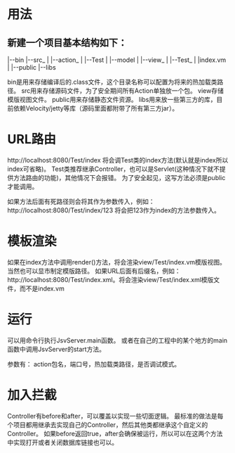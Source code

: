 
用法
====================
新建一个项目基本结构如下：
--
  |--bin
  |--src_
  |      |--action_
  |                |--Test
  |      |--model
  |
  |--view_
  |       |--Test_
  |               |index.vm
  |
  |--public
  |--libs

bin是用来存储编译后的.class文件，这个目录名称可以配置为将来的热加载类路径。
src用来存储源码文件，为了安全期间所有Action单独放一个包。
view存储模版视图文件。
public用来存储静态文件资源。
libs用来放一些第三方的库，目前依赖Velocity/jetty等库（源码里面都附带了所有第三方jar）。


URL路由
=====================
  http://localhost:8080/Test/index
将会调Test类的index方法(默认就是index所以index可省略)。
Test类推荐继承Controller，也可以是Servlet(这种情况下就不提供方法路由的功能)，其他情况下会报错。
为了安全起见，这写方法必须是public才能调用。

如果方法后面有死路径则会将其作为参数传入，例如：
  http://localhost:8080/Test/index/123
将会把123作为index的方法参数传入。

模板渲染
=====================
如果在index方法中调用render()方法，将会渲染view/Test/index.vm模版视图。当然也可以显市制定模版路径。
如果URL后面有后缀名，例如：http://localhost:8080/Test/index.xml。将会渲染view/Test/index.xml模版文件，而不是index.vm

运行
=====================
可以用命令行执行JsvServer.main函数。
或者在自己的工程中的某个地方的main函数中调用JsvServer的start方法。

参数有： action包名，端口号，热加载类路径，是否调试模式。

加入拦截
=====================
Controller有before和after，可以覆盖以实现一些切面逻辑。
最标准的做法是每个项目都用继承去实现自己的Controller，然后其他类都继承这个自定义的Controller。
如果before返回true，after会确保被运行，所以可以在这两个方法中实现打开或者关闭数据库链接也可以。